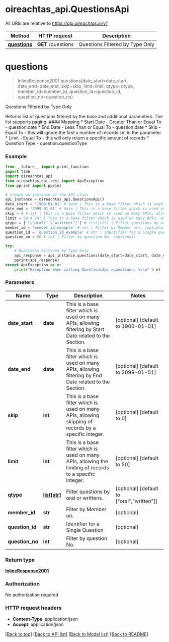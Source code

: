 # oireachtas_api.QuestionsApi

All URIs are relative to *https://api.oireachtas.ie/v1*

Method | HTTP request | Description
------------- | ------------- | -------------
[**questions**](QuestionsApi.md#questions) | **GET** /questions | Questions Filtered by Type Only


# **questions**
> InlineResponse2001 questions(date_start=date_start, date_end=date_end, skip=skip, limit=limit, qtype=qtype, member_id=member_id, question_id=question_id, question_no=question_no)

Questions Filtered by Type Only

Returns list of questions filtered by the base and additional parameters. The list supports paging. #### Mapping * Start Date - Greater Than or Equal To - question.date * End Date - Less Than or Equal To - question.date * Skip - Equal To - this will ignore the first x number of records set in the parameter * Limit - Equal To - this will only return a specific amount of records * Question Type - question.questionType 

### Example
```python
from __future__ import print_function
import time
import oireachtas_api
from oireachtas_api.rest import ApiException
from pprint import pprint

# create an instance of the API class
api_instance = oireachtas_api.QuestionsApi()
date_start = '1900-01-01' # date | This is a base filter which is used on many APIs, allowing filtering by Start Date related to the Section. (optional) (default to 1900-01-01)
date_end = '2099-01-01' # date | This is a base filter which is used on many APIs, allowing filtering by End Date related to the Section. (optional) (default to 2099-01-01)
skip = 0 # int | This is a base filter which is used on many APIs, allowing skipping of records by a specific integer. (optional) (default to 0)
limit = 50 # int | This is a base filter which is used on many APIs, allowing the limiting of records to a specific integer. (optional) (default to 50)
qtype = ['[\"oral\",\"written\"]'] # list[str] | Filter questions by oral or writtens. (optional) (default to ["oral","written"])
member_id = 'member_id_example' # str | Filter by Member uri. (optional)
question_id = 'question_id_example' # str | Identifier for a Single Question (optional)
question_no = 56 # int | Filter by question No. (optional)

try:
    # Questions Filtered by Type Only
    api_response = api_instance.questions(date_start=date_start, date_end=date_end, skip=skip, limit=limit, qtype=qtype, member_id=member_id, question_id=question_id, question_no=question_no)
    pprint(api_response)
except ApiException as e:
    print("Exception when calling QuestionsApi->questions: %s\n" % e)
```

### Parameters

Name | Type | Description  | Notes
------------- | ------------- | ------------- | -------------
 **date_start** | **date**| This is a base filter which is used on many APIs, allowing filtering by Start Date related to the Section. | [optional] [default to 1900-01-01]
 **date_end** | **date**| This is a base filter which is used on many APIs, allowing filtering by End Date related to the Section. | [optional] [default to 2099-01-01]
 **skip** | **int**| This is a base filter which is used on many APIs, allowing skipping of records by a specific integer. | [optional] [default to 0]
 **limit** | **int**| This is a base filter which is used on many APIs, allowing the limiting of records to a specific integer. | [optional] [default to 50]
 **qtype** | [**list[str]**](str.md)| Filter questions by oral or writtens. | [optional] [default to [&quot;oral&quot;,&quot;written&quot;]]
 **member_id** | **str**| Filter by Member uri. | [optional] 
 **question_id** | **str**| Identifier for a Single Question | [optional] 
 **question_no** | **int**| Filter by question No. | [optional] 

### Return type

[**InlineResponse2001**](InlineResponse2001.md)

### Authorization

No authorization required

### HTTP request headers

 - **Content-Type**: application/json
 - **Accept**: application/json

[[Back to top]](#) [[Back to API list]](../README.md#documentation-for-api-endpoints) [[Back to Model list]](../README.md#documentation-for-models) [[Back to README]](../README.md)

